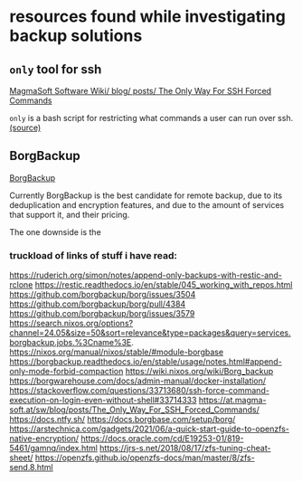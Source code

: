 # resources found while investigating backup solutions

## `only` tool for ssh
[ MagmaSoft Software Wiki/ blog/ posts/ The Only Way For SSH Forced Commands](https://at.magma-soft.at/sw/blog/posts/The_Only_Way_For_SSH_Forced_Commands/)

`only` is a bash script for restricting what commands a user can run over ssh. [(source)](https://at.magma-soft.at/sw/blog/posts/The_Only_Way_For_SSH_Forced_Commands/only)

## BorgBackup
[ BorgBackup](https://www.borgbackup.org/)

Currently BorgBackup is the best candidate for remote backup, due to its deduplication and encryption features, and due to the amount of services that support it, and their pricing.

The one downside is the 






### truckload of links of stuff i have read:
https://ruderich.org/simon/notes/append-only-backups-with-restic-and-rclone
https://restic.readthedocs.io/en/stable/045_working_with_repos.html
https://github.com/borgbackup/borg/issues/3504
https://github.com/borgbackup/borg/pull/4384
https://github.com/borgbackup/borg/issues/3579
https://search.nixos.org/options?channel=24.05&size=50&sort=relevance&type=packages&query=services.borgbackup.jobs.%3Cname%3E.
https://nixos.org/manual/nixos/stable/#module-borgbase
https://borgbackup.readthedocs.io/en/stable/usage/notes.html#append-only-mode-forbid-compaction
https://wiki.nixos.org/wiki/Borg_backup
https://borgwarehouse.com/docs/admin-manual/docker-installation/
https://stackoverflow.com/questions/33713680/ssh-force-command-execution-on-login-even-without-shell#33714333
https://at.magma-soft.at/sw/blog/posts/The_Only_Way_For_SSH_Forced_Commands/
https://docs.ntfy.sh/
https://docs.borgbase.com/setup/borg/
https://arstechnica.com/gadgets/2021/06/a-quick-start-guide-to-openzfs-native-encryption/
https://docs.oracle.com/cd/E19253-01/819-5461/gamnq/index.html
https://jrs-s.net/2018/08/17/zfs-tuning-cheat-sheet/
https://openzfs.github.io/openzfs-docs/man/master/8/zfs-send.8.html